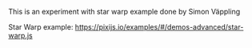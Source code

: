 This is an experiment with star warp example done by Simon Väppling

Star Warp example: https://pixijs.io/examples/#/demos-advanced/star-warp.js